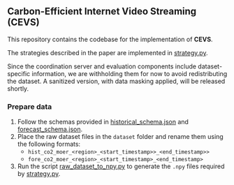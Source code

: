 ## Carbon-Efficient Internet Video Streaming (CEVS)

This repository contains the codebase for the implementation of **CEVS**.

The strategies described in the paper are implemented in [strategy.py](strategy.py).

Since the coordination server and evaluation components include dataset-specific information, we are withholding them for now to avoid redistributing the dataset. A sanitized version, with data masking applied, will be released shortly.

### Prepare data

1. Follow the schemas provided in [historical_schema.json](historical_schema.json) and [forecast_schema.json](forecast_schema.json).
2. Place the raw dataset files in the `dataset` folder and rename them using the following formats:
    - `hist_co2_moer_<region>_<start_timestamp>>_<end_timestamp>>`
    - `fore_co2_moer_<region>_<start_timestamp>_<end_timestamp>`
3. Run the script [raw_dataset_to_npy.py](raw_dataset_to_npy.py)
 to generate the `.npy` files required by [strategy.py](strategy.py).
